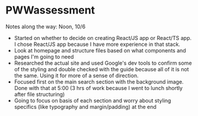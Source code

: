 # PWWassessment

Notes along the way:
Noon, 10/6
- Started on whether to decide on creating React/JS app or React/TS app. I chose React/JS app because I have more experience in that stack.
- Look at homepage and structure files based on what components and pages I'm going to need
- Researched the actual site and used Google's dev tools to confirm some of the styling and double checked with the guide because all of it is not the same. Using it for more of a sense of direction.
- Focused first on the main search section with the background image. Done with that at 5:00 (3 hrs of work because I went to lunch shortly after file structuring)
- Going to focus on basis of each section and worry about styling specifics (like typography and margin/padding) at the end
